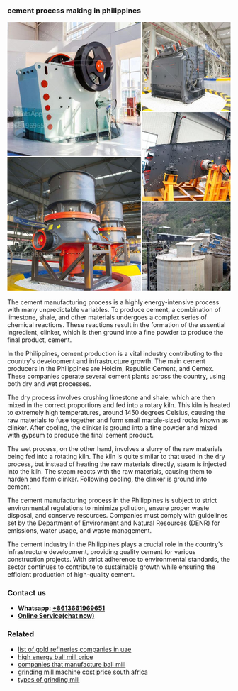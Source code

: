 <h3>cement process making in philippines</h3><img src='1704791326.jpg' alt=''><p>The cement manufacturing process is a highly energy-intensive process with many unpredictable variables. To produce cement, a combination of limestone, shale, and other materials undergoes a complex series of chemical reactions. These reactions result in the formation of the essential ingredient, clinker, which is then ground into a fine powder to produce the final product, cement.</p><p>In the Philippines, cement production is a vital industry contributing to the country's development and infrastructure growth. The main cement producers in the Philippines are Holcim, Republic Cement, and Cemex. These companies operate several cement plants across the country, using both dry and wet processes.</p><p>The dry process involves crushing limestone and shale, which are then mixed in the correct proportions and fed into a rotary kiln. This kiln is heated to extremely high temperatures, around 1450 degrees Celsius, causing the raw materials to fuse together and form small marble-sized rocks known as clinker. After cooling, the clinker is ground into a fine powder and mixed with gypsum to produce the final cement product.</p><p>The wet process, on the other hand, involves a slurry of the raw materials being fed into a rotating kiln. The kiln is quite similar to that used in the dry process, but instead of heating the raw materials directly, steam is injected into the kiln. The steam reacts with the raw materials, causing them to harden and form clinker. Following cooling, the clinker is ground into cement.</p><p>The cement manufacturing process in the Philippines is subject to strict environmental regulations to minimize pollution, ensure proper waste disposal, and conserve resources. Companies must comply with guidelines set by the Department of Environment and Natural Resources (DENR) for emissions, water usage, and waste management.</p><p>The cement industry in the Philippines plays a crucial role in the country's infrastructure development, providing quality cement for various construction projects. With strict adherence to environmental standards, the sector continues to contribute to sustainable growth while ensuring the efficient production of high-quality cement.</p><h3>Contact us</h3><ul><li><strong>Whatsapp:&nbsp;<a href="https://wa.me/8613661969651">+8613661969651</a></strong></li><li><a href="https://swt.shibang-china.com/?git&amp;zhl&amp;cement process making in philippines"><strong>Online Service(chat now)</strong></a></li></ul><h3>Related</h3><ul><li><a href='list of gold refineries companies in uae.md'>list of gold refineries companies in uae</a></li><li><a href='high energy ball mill price.md'>high energy ball mill price</a></li><li><a href='companies that manufacture ball mill.md'>companies that manufacture ball mill</a></li><li><a href='grinding mill machine cost price south africa.md'>grinding mill machine cost price south africa</a></li><li><a href='types of grinding mill.md'>types of grinding mill</a></li></ul>